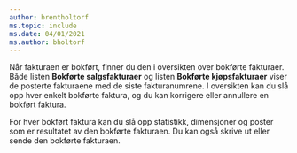```yaml
---
author: brentholtorf
ms.topic: include
ms.date: 04/01/2021
ms.author: bholtorf
---
```

Når fakturaen er bokført, finner du den i oversikten over bokførte fakturaer. Både listen **Bokførte salgsfakturaer** og listen **Bokførte kjøpsfakturaer** viser de posterte fakturaene med de siste fakturanumrene. I oversikten kan du slå opp hver enkelt bokførte faktura, og du kan korrigere eller annullere en bokført faktura.  

For hver bokført faktura kan du slå opp statistikk, dimensjoner og poster som er resultatet av den bokførte fakturaen. Du kan også skrive ut eller sende den bokførte fakturaen.  
